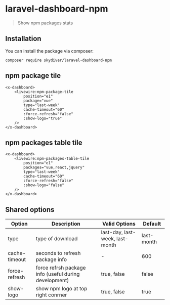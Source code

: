 # laravel-dashboard-npm
> Show npm packages stats


## Installation
You can install the package via composer:
```
composer require skydiver/laravel-dashboard-npm
```


## npm package tile
```
<x-dashboard>
    <livewire:npm-package-tile
        position="e1"
        package="vue"
        type="last-week"
        cache-timeout="60"
        :force-refresh="false"
        :show-logo="true"
    />
</x-dashboard>
```


## npm packages table tile
```
<x-dashboard>
    <livewire:npm-packages-table-tile
        position="e1"
        packages="vue,react,jquery"
        type="last-week"
        cache-timeout="60"
        :force-refresh="false"
        :show-logo="false"
    />
</x-dashboard>
```

## Shared options
| Option        | Description                                           | Valid Options                   | Default    |
|---------------|-------------------------------------------------------|---------------------------------|------------|
| type          | type of download                                      | last-day, last-week, last-month | last-month |
| cache-timeout | seconds to refresh package info                       | -                               | 600        |
| force-refresh | force refrsh package info (useful during development) | true, false                     | false      |
| show-logo     | show npm logo at top right conrner                    | true, false                     | true       |